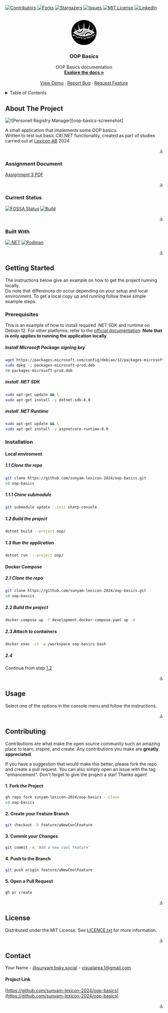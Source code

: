 <a name="readme-top"></a>

[![Contributors][contributors-shield]][contributors-url]
[![Forks][forks-shield]][forks-url]
[![Stargazers][stars-shield]][stars-url]
[![Issues][issues-shield]][issues-url]
[![MIT License][license-shield]][license-url]
[![LinkedIn][linkedin-shield]][linkedin-url]



<!-- PROJECT LOGO -->
<br />
<div align="center">
  <a href="https://github.com/sunyam-lexicon-2024/oop-basics">
    <img src=".docs/images/logo.png" alt="Logo" width="80" height="80">
  </a>

<h3 align="center">OOP Basics</h3>

  <p align="center">
    OOP Basics documentation
    <br />
    <a href="https://github.com/sunyam-lexicon-2024/oop-basics"><strong>Explore the docs »</strong></a>
    <br />
    <br />
    <a href="https://github.com/sunyam-lexicon-2024/oop-basics">View Demo</a>
    ·
    <a href="https://github.com/sunyam-lexicon-2024/oop-basics/issues/new?labels=bug&template=bug-report---.md">Report Bug</a>
    ·
    <a href="https://github.com/sunyam-lexicon-2024/oop-basics/issues/new?labels=enhancement&template=feature-request---.md">Request Feature</a>
  </p>
</div>



<!-- TABLE OF CONTENTS -->
<details>
  <summary>Table of Contents</summary>
  <ol>
    <li>
      <a href="#about-the-project">About The Project</a>
      <ul>
        <li><a href="#assignment-document">Assignment Document</a></li>
        <li><a href="#current-status">Current Status</a></li>
        <li><a href="#built-with">Built With</a></li>
      </ul>
    </li>
    <li>
      <a href="#getting-started">Getting Started</a>
      <ul>
        <li><a href="#prerequisites">Prerequisites</a></li>
        <li><a href="#installation">Installation</a></li>
      </ul>
    </li>
    <li><a href="#usage">Usage</a></li>
    <li><a href="#contributing">Contributing</a></li>
    <li><a href="#license">License</a></li>
    <li><a href="#contact">Contact</a></li>
    <li><a href="#acknowledgments">Acknowledgments</a></li>
  </ol>
</details>



<!-- ABOUT THE PROJECT -->
## About The Project

![![Personell Registry Manager][oop-basics-screenshot]](.docs/images/screenshot.png)

A small application that implements some OOP basics.
<br> 
Written to test out basic C#/.NET functionality, created as part of studies carried out at [Lexicon AB](https://lexicon.se) 2024

<p align="right"><a href="#readme-top">🔝</a></p>



### Assignment Document

[Assignment 3 PDF](.docs/pdf/assignment-3.pdf)

<p align="right"><a href="#readme-top">🔝</a></p>



### Current Status

[![FOSSA Status](https://app.fossa.com/api/projects/custom%2B45338%2Fgithub.com%2FSunyam-Lexicon-2024%2Foop-basics.svg?type=shield&issueType=license)](https://app.fossa.com/projects/custom%2B45338%2Fgithub.com%2FSunyam-Lexicon-2024%2Foop-basics?ref=badge_shield&issueType=license)
[![Build](https://github.com/Sunyam-Lexicon-2024/oop-basics/actions/workflows/build.yml/badge.svg)](https://github.com/Sunyam-Lexicon-2024/oop-basics/actions/workflows/build.yml)

<p align="right"><a href="#readme-top">🔝</a></p>


### Built With

[![.NET][.NET]][.NET-url]
[![Podman][Podman]][Podman-url]

<p align="right"><a href="#readme-top">🔝</a></p>



<!-- GETTING STARTED -->
## Getting Started

The instructions below give an example on how to get the project running locally. 
<br>
Do note that differences do occur depending on your setup and local environment.
To get a local copy up and running follow these simple example steps.

### Prerequisites

This is an example of how to install required .NET SDK and runtime on Debian 12. For other platforms; refer to the [official documentation](https://learn.microsoft.com/en-us/dotnet/core/install/).
**Note that is only applies to running the application locally**.

##### Install Microsoft Package signing key
  ```sh
  wget https://packages.microsoft.com/config/debian/12/packages-microsoft-prod.deb -O packages-microsoft-prod.deb
  sudo dpkg -i packages-microsoft-prod.deb
  rm packages-microsoft-prod.deb
  ```
##### install .NET SDK
  ```sh
  sudo apt-get update && \
  sudo apt-get install -y dotnet-sdk-8.0
  ```
##### install .NET Runtime
  ```sh
  sudo apt-get update && \
  sudo apt-get install -y aspnetcore-runtime-8.0
  ```

### Installation

#### Local enviroment

##### 1.1 Clone the repo
```sh
git clone https://github.com/sunyam-lexicon-2024/oop-basics.git
cd oop-basics
```
##### 1.1.1 Clone submodule
```sh
git submodule update --init sharp-console
```
##### 1.2 Build the project
```sh
dotnet build --project oop/
```
##### 1.3 Run the application
```sh
dotnet run  --project oop/
```

#### Docker Compose

##### 2.1 Clone the repo
   ```sh
   git clone https://github.com/sunyam-lexicon-2024/oop-basics.git
   cd oop-basics
   ```
##### 2.2 Build the project
   ```sh
   docker-compose up -f development.docker-compose.yaml up -d
   ```
##### 2.3 Attach to containers
```sh
docker exec -it -w /workspace oop-basics bash
```
##### 2.4
Continue from step [1.2](#12-build-the-project)

<p align="right"><a href="#readme-top">🔝</a></p>



<!-- USAGE EXAMPLES -->
## Usage

Select one of the options in the console menu and follow the instructions.

<p align="right"><a href="#readme-top">🔝</a></p>



<!-- CONTRIBUTING -->
## Contributing

Contributions are what make the open source community such an amazing place to learn, inspire, and create. Any contributions you make are **greatly appreciated**.

If you have a suggestion that would make this better, please fork the repo and create a pull request. You can also simply open an issue with the tag "enhancement".
Don't forget to give the project a star! Thanks again!

#### 1. Fork the Project
```sh
gh repo fork sunyam-lexicon-2024/oop-basics --clone
cd oop-basics
```
#### 2. Create your Feature Branch 
```sh
git checkout -b feature/aNewCoolFeature
```
#### 3. Commit your Changes 
```sh
git commit -m 'Add a new cool feature'
```
#### 4. Push to the Branch 
```sh
git push origin feature/aNewCoolFeature
```
#### 5. Open a Pull Request
```sh
gh pr create 
```

<p align="right"><a href="#readme-top">🔝</a></p>



<!-- LICENSE -->
## License

Distributed under the MIT License. See [LICENCE.txt](LICENCE.txt) for more information.

<p align="right"><a href="#readme-top">🔝</a></p>



<!-- CONTACT -->
## Contact

Your Name - [@sunyam.bsky.social](https://bsky.app/profile/sunyam.bsky.social) - [visualarea.1@gmail.com](mailto:visualarea.1@gmail.com)

#### Project Link
[https://github.com/sunyam-lexicon-2024/oop-basics](https://github.com/sunyam-lexicon-2024/oop-basics)

<p align="right"><a href="#readme-top">🔝</a></p>

[contributors-shield]: https://img.shields.io/github/contributors/sunyam-lexicon-2024/oop-basics.svg?style=for-the-badge
[contributors-url]: https://github.com/sunyam-lexicon-2024/oop-basics/graphs/contributors
[forks-shield]: https://img.shields.io/github/forks/sunyam-lexicon-2024/oop-basics?style=for-the-badge
[forks-url]: https://github.com/sunyam-lexicon-2024/oop-basics/network/members
[stars-shield]: https://img.shields.io/github/stars/sunyam-lexicon-2024/oop-basics.svg?style=for-the-badge
[stars-url]: https://github.com/sunyam-lexicon-2024/oop-basics/stargazers
[issues-shield]: https://img.shields.io/github/issues/sunyam-lexicon-2024/oop-basics.svg?style=for-the-badge
[issues-url]: https://github.com/sunyam-lexicon-2024/oop-basics/issues
[license-shield]: https://img.shields.io/github/license/sunyam-lexicon-2024/oop-basics.svg?style=for-the-badge
[license-url]: https://github.com/sunyam-lexicon-2024/oop-basics/blob/master/LICENSE.txt
[linkedin-shield]: https://img.shields.io/badge/-LinkedIn-black.svg?style=for-the-badge&logo=linkedin&colorB=555
[linkedin-url]: https://linkedin.com/in/carl-sandberg-01070a2b6/
[product-screenshot]: .docs/images/screenshot.png
[.NET]: https://img.shields.io/badge/.NET-5C2D91?style=for-the-badge&logo=.net&logoColor=white
[.NET-url]: https://dotnet.microsoft.com/
[Podman]: https://img.shields.io/badge/podman-000000?style=for-the-badge&logo=podman&logoColor=white&logoSize=large&color=892CA0
[Podman-url]:https://podman.io